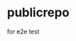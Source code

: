 # publicrepo
for e2e test

















































































































































































































































































































































































































































































































































































































































































































